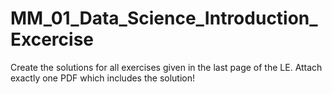 # MM_01_Data_Science_Introduction_Excercise
Create the solutions for all exercises given in the last page of the LE. Attach exactly one PDF which includes the solution!
